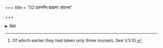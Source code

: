 +++
title = "02 प्राश्नन्ति ब्राह्मणा ओदनम्"

+++

<details><summary>थिते</summary>

2. The Brāhmaṇas eat the rice-pap.[^1]  

[^1]: Of which earlier they had taken only three morsels. See V.5.10.
</details>
